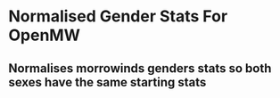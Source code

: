 # Normalised Gender Stats For OpenMW

## Normalises morrowinds genders stats so both sexes have the same starting stats
